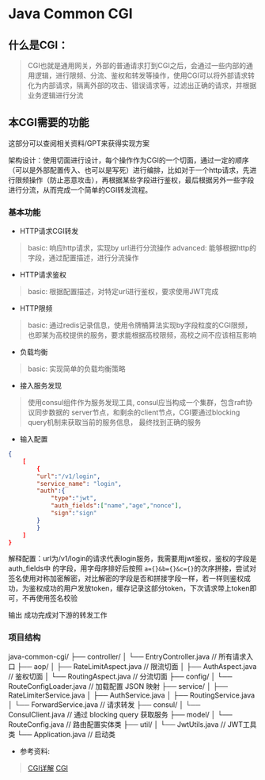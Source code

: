 # Java Common CGI
## 什么是CGI：
> CGI也就是通用网关，外部的普通请求打到CGI之后，会通过一些内部的通用逻辑，进行限频、分流、鉴权和转发等操作，使用CGI可以将外部请求转化为内部请求，隔离外部的攻击、错误请求等，过滤出正确的请求，并根据业务逻辑进行分流
## 本CGI需要的功能
这部分可以查阅相关资料/GPT来获得实现方案

架构设计：使用切面进行设计，每个操作作为CGI的一个切面，通过一定的顺序（可以是外部配置传入、也可以是写死）进行编排，比如对于一个http请求，先进行限频操作（防止恶意攻击），再根据某些字段进行鉴权，最后根据另外一些字段进行分流，从而完成一个简单的CGI转发流程。

### 基本功能
+ HTTP请求CGI转发
>basic: 响应http请求，实现by url进行分流操作
advanced: 能够根据http的字段，通过配置描述，进行分流操作

+ HTTP请求鉴权
> basic: 根据配置描述，对特定url进行鉴权，要求使用JWT完成

+ HTTP限频
> basic: 通过redis记录信息，使用令牌桶算法实现by字段粒度的CGI限频，也即某为高校提供的服务，要求能根据高校限频，高校之间不应该相互影响

+ 负载均衡
> basic: 实现简单的负载均衡策略

+ 接入服务发现
> 使用consul组件作为服务发现工具, consul应当构成一个集群，包含raft协议同步数据的
> server节点，和剩余的client节点，CGI要通过blocking query机制来获取当前的服务信息，
> 最终找到正确的服务

+ 输入配置
```json
{
    [
        {
        "url":"/v1/login",
        "service_name": "login",
        "auth":{
            "type":"jwt",
            "auth_fields":["name","age","nonce"],
            "sign":"sign"
        }
        }
    ]
}
```


解释配置：url为/v1/login的请求代表login服务，我需要用jwt鉴权，鉴权的字段是auth_fields中
的字段，用字母序排好后按照 ` a={}&b={}&c={} `的次序拼接，尝试对签名使用对称加密解密，对比解密的字段是否和拼接字段一样，若一样则鉴权成功，为鉴权成功的用户发放token，缓存记录这部分token，下次请求带上token即可，不再使用签名校验

输出
成功完成对下游的转发工作

### 项目结构
java-common-cgi/
├── controller/
│   └── EntryController.java         // 所有请求入口
├── aop/
│   ├── RateLimitAspect.java         // 限流切面
│   ├── AuthAspect.java              // 鉴权切面
│   └── RoutingAspect.java           // 分流切面
├── config/
│   └── RouteConfigLoader.java       // 加载配置 JSON 映射
├── service/
│   ├── RateLimiterService.java
│   ├── AuthService.java
│   ├── RoutingService.java
│   └── ForwardService.java          // 请求转发
├── consul/
│   └── ConsulClient.java            // 通过 blocking query 获取服务
├── model/
│   └── RouteConfig.java             // 路由配置实体类
├── util/
│   └── JwtUtils.java                // JWT工具类
└── Application.java                 // 启动类


+ 参考资料: 
> [CGI详解](https://blog.csdn.net/weixin_39609623/article/details/86312439)
[CGI](https://zhuanlan.zhihu.com/p/25013398)

